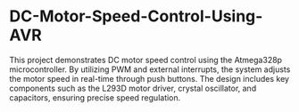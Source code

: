 # DC-Motor-Speed-Control-Using-AVR
This project demonstrates DC motor speed control using the Atmega328p microcontroller. By utilizing PWM and external interrupts, the system adjusts the motor speed in real-time through push buttons. The design includes key components such as the L293D motor driver, crystal oscillator, and capacitors, ensuring precise speed regulation.
